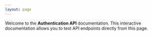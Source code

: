 ```yaml
---
layout: page
---
```


Welcome to the **Authentication API** documentation. This interactive documentation allows you to test API endpoints directly from this page.

<InteractiveAuAPI />

<script setup>
import InteractiveAuAPI from '../../.vitepress/theme/components/InteractiveAuAPI.vue'
</script>
